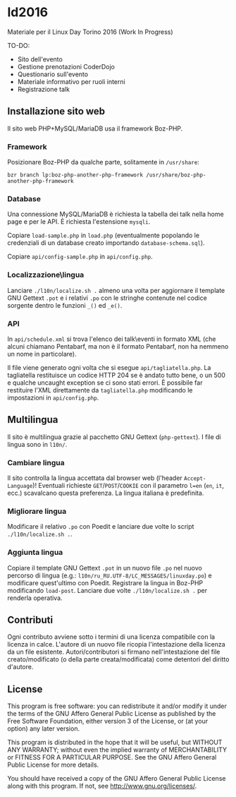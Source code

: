 # ld2016
Materiale per il Linux Day Torino 2016 (Work In Progress)

TO-DO:
* Sito dell'evento
* Gestione prenotazioni CoderDojo
* Questionario sull'evento
* Materiale informativo per ruoli interni
* Registrazione talk

## Installazione sito web
Il sito web PHP+MySQL/MariaDB usa il framework Boz-PHP.

### Framework
Posizionare Boz-PHP da qualche parte, solitamente in `/usr/share`:

    bzr branch lp:boz-php-another-php-framework /usr/share/boz-php-another-php-framework

### Database
Una connessione MySQL/MariaDB è richiesta la tabella dei talk nella home page e per le API. È richiesta l'estensione `mysqli`.

Copiare `load-sample.php` in `load.php` (eventualmente popolando le credenziali di un database creato importando `database-schema.sql`).

Copiare `api/config-sample.php` in `api/config.php`.

### Localizzazione\lingua
Lanciare `./l10n/localize.sh .` almeno una volta per aggiornare il template GNU Gettext `.pot` e i relativi `.po` con le stringhe contenute nel codice sorgente dentro le funzioni `_()` ed `_e()`.

### API
In `api/schedule.xml` si trova l'elenco dei talk\eventi in formato XML (che alcuni chiamano Pentabarf, ma non è il formato Pentabarf, non ha nemmeno un nome in particolare).

Il file viene generato ogni volta che si esegue `api/tagliatella.php`. La tagliatella restituisce un codice HTTP 204 se è andato tutto bene, o un 500 e qualche uncaught exception se ci sono stati errori.
È possibile far restituire l'XML direttamente da `tagliatella.php` modificando le impostazioni in `api/config.php`.

## Multilingua
Il sito è multilingua grazie al pacchetto GNU Gettext (`php-gettext`). I file di lingua sono in `l10n/`.

### Cambiare lingua
Il sito controlla la lingua accettata dal browser web (l'header `Accept-Language`)! Eventuali richieste `GET`/`POST`/`COOKIE` con il parametro `l=en` (`en`, `it`, ecc.) scavalcano questa preferenza. La lingua italiana è predefinita.

### Migliorare lingua
Modificare il relativo `.po` con Poedit e lanciare due volte lo script `./l10n/localize.sh .`.

### Aggiunta lingua
Copiare il template GNU Gettext `.pot` in un nuovo file `.po` nel nuovo percorso di lingua (e.g.: `l10n/ru_RU.UTF-8/LC_MESSAGES/linuxday.po`) e modificare quest'ultimo con Poedit. Registrare la lingua in Boz-PHP modificando `load-post`. Lanciare due volte `./l10n/localize.sh .` per renderla operativa.

## Contributi
Ogni contributo avviene sotto i termini di una licenza compatibile con la licenza in calce. L'autore di un nuovo file ricopia l'intestazione della licenza da un file esistente. Autori/contributori si firmano nell'intestazione del file creato/modificato (o della parte creata/modificata) come detentori del diritto d'autore.

## License
This program is free software: you can redistribute it and/or modify it under the terms of the GNU Affero General Public License as published by the Free Software Foundation, either version 3 of the License, or (at your option) any later version.

This program is distributed in the hope that it will be useful, but WITHOUT ANY WARRANTY; without even the implied warranty of MERCHANTABILITY or FITNESS FOR A PARTICULAR PURPOSE.
See the GNU Affero General Public License for more details.

You should have received a copy of the GNU Affero General Public License along with this program. If not, see <http://www.gnu.org/licenses/>.
